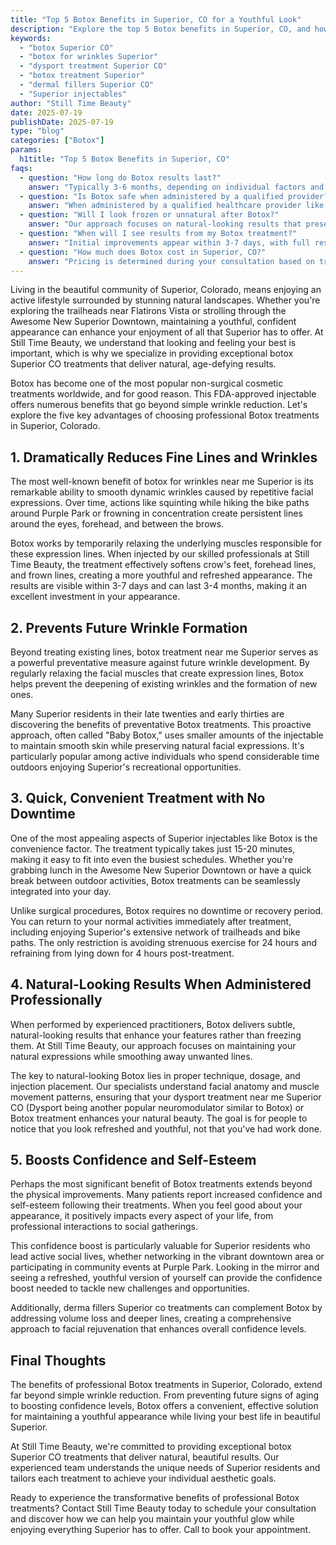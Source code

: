 ```yaml
---
title: "Top 5 Botox Benefits in Superior, CO for a Youthful Look"
description: "Explore the top 5 Botox benefits in Superior, CO, and how Still Time Beauty delivers natural, youthful results. Book your consultation today."
keywords:
  - "botox Superior CO"
  - "botox for wrinkles Superior"
  - "dysport treatment Superior CO"
  - "botox treatment Superior"
  - "dermal fillers Superior CO"
  - "Superior injectables"
author: "Still Time Beauty"
date: 2025-07-19
publishDate: 2025-07-19
type: "blog"
categories: ["Botox"]
params:
  h1title: "Top 5 Botox Benefits in Superior, CO"
faqs:
  - question: "How long do Botox results last?"
    answer: "Typically 3-6 months, depending on individual factors and treatment area. With regular treatments, many clients find results may last longer over time."
  - question: "Is Botox safe when administered by a qualified provider?"
    answer: "When administered by a qualified healthcare provider like a Board Certified Nurse Practitioner, Botox has an excellent safety profile with FDA approval for cosmetic use."
  - question: "Will I look frozen or unnatural after Botox?"
    answer: "Our approach focuses on natural-looking results that preserve your ability to express emotions while smoothing lines and wrinkles."
  - question: "When will I see results from my Botox treatment?"
    answer: "Initial improvements appear within 3-7 days, with full results visible at 2 weeks post-treatment."
  - question: "How much does Botox cost in Superior, CO?"
    answer: "Pricing is determined during your consultation based on treatment area and units needed. We provide transparent pricing with no hidden fees."
---
```


Living in the beautiful community of Superior, Colorado, means enjoying an active lifestyle surrounded by stunning natural landscapes. Whether you're exploring the trailheads near Flatirons Vista or strolling through the Awesome New Superior Downtown, maintaining a youthful, confident appearance can enhance your enjoyment of all that Superior has to offer. At Still Time Beauty, we understand that looking and feeling your best is important, which is why we specialize in providing exceptional botox Superior CO treatments that deliver natural, age-defying results.

Botox has become one of the most popular non-surgical cosmetic treatments worldwide, and for good reason. This FDA-approved injectable offers numerous benefits that go beyond simple wrinkle reduction. Let's explore the five key advantages of choosing professional Botox treatments in Superior, Colorado.

## 1. Dramatically Reduces Fine Lines and Wrinkles

The most well-known benefit of botox for wrinkles near me Superior is its remarkable ability to smooth dynamic wrinkles caused by repetitive facial expressions. Over time, actions like squinting while hiking the bike paths around Purple Park or frowning in concentration create persistent lines around the eyes, forehead, and between the brows.

Botox works by temporarily relaxing the underlying muscles responsible for these expression lines. When injected by our skilled professionals at Still Time Beauty, the treatment effectively softens crow's feet, forehead lines, and frown lines, creating a more youthful and refreshed appearance. The results are visible within 3-7 days and can last 3-4 months, making it an excellent investment in your appearance.

## 2. Prevents Future Wrinkle Formation

Beyond treating existing lines, botox treatment near me Superior serves as a powerful preventative measure against future wrinkle development. By regularly relaxing the facial muscles that create expression lines, Botox helps prevent the deepening of existing wrinkles and the formation of new ones.

Many Superior residents in their late twenties and early thirties are discovering the benefits of preventative Botox treatments. This proactive approach, often called "Baby Botox," uses smaller amounts of the injectable to maintain smooth skin while preserving natural facial expressions. It's particularly popular among active individuals who spend considerable time outdoors enjoying Superior's recreational opportunities.

## 3. Quick, Convenient Treatment with No Downtime

One of the most appealing aspects of Superior injectables like Botox is the convenience factor. The treatment typically takes just 15-20 minutes, making it easy to fit into even the busiest schedules. Whether you're grabbing lunch in the Awesome New Superior Downtown or have a quick break between outdoor activities, Botox treatments can be seamlessly integrated into your day.

Unlike surgical procedures, Botox requires no downtime or recovery period. You can return to your normal activities immediately after treatment, including enjoying Superior's extensive network of trailheads and bike paths. The only restriction is avoiding strenuous exercise for 24 hours and refraining from lying down for 4 hours post-treatment.

## 4. Natural-Looking Results When Administered Professionally

When performed by experienced practitioners, Botox delivers subtle, natural-looking results that enhance your features rather than freezing them. At Still Time Beauty, our approach focuses on maintaining your natural expressions while smoothing away unwanted lines.

The key to natural-looking Botox lies in proper technique, dosage, and injection placement. Our specialists understand facial anatomy and muscle movement patterns, ensuring that your dysport treatment near me Superior CO (Dysport being another popular neuromodulator similar to Botox) or Botox treatment enhances your natural beauty. The goal is for people to notice that you look refreshed and youthful, not that you've had work done.

## 5. Boosts Confidence and Self-Esteem

Perhaps the most significant benefit of Botox treatments extends beyond the physical improvements. Many patients report increased confidence and self-esteem following their treatments. When you feel good about your appearance, it positively impacts every aspect of your life, from professional interactions to social gatherings.

This confidence boost is particularly valuable for Superior residents who lead active social lives, whether networking in the vibrant downtown area or participating in community events at Purple Park. Looking in the mirror and seeing a refreshed, youthful version of yourself can provide the confidence boost needed to tackle new challenges and opportunities.

Additionally, derma fillers Superior co treatments can complement Botox by addressing volume loss and deeper lines, creating a comprehensive approach to facial rejuvenation that enhances overall confidence levels.

## Final Thoughts

The benefits of professional Botox treatments in Superior, Colorado, extend far beyond simple wrinkle reduction. From preventing future signs of aging to boosting confidence levels, Botox offers a convenient, effective solution for maintaining a youthful appearance while living your best life in beautiful Superior.

At Still Time Beauty, we're committed to providing exceptional botox Superior CO treatments that deliver natural, beautiful results. Our experienced team understands the unique needs of Superior residents and tailors each treatment to achieve your individual aesthetic goals.

Ready to experience the transformative benefits of professional Botox treatments? Contact Still Time Beauty today to schedule your consultation and discover how we can help you maintain your youthful glow while enjoying everything Superior has to offer. Call to book your appointment.